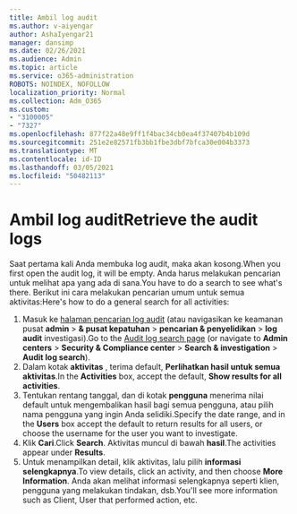 ```yaml
---
title: Ambil log audit
ms.author: v-aiyengar
author: AshaIyengar21
manager: dansimp
ms.date: 02/26/2021
ms.audience: Admin
ms.topic: article
ms.service: o365-administration
ROBOTS: NOINDEX, NOFOLLOW
localization_priority: Normal
ms.collection: Adm_O365
ms.custom:
- "3100005"
- "7327"
ms.openlocfilehash: 877f22a48e9ff1f4bac34cb0ea4f37407b4b109d
ms.sourcegitcommit: 251e2e82571fb3bb1fbe3dbf7bfca30e004b3373
ms.translationtype: MT
ms.contentlocale: id-ID
ms.lasthandoff: 03/05/2021
ms.locfileid: "50482113"
---
```

# <a name="retrieve-the-audit-logs"></a><span data-ttu-id="b7c6a-102">Ambil log audit</span><span class="sxs-lookup"><span data-stu-id="b7c6a-102">Retrieve the audit logs</span></span>

<span data-ttu-id="b7c6a-103">Saat pertama kali Anda membuka log audit, maka akan kosong.</span><span class="sxs-lookup"><span data-stu-id="b7c6a-103">When you first open the audit log, it will be empty.</span></span> <span data-ttu-id="b7c6a-104">Anda harus melakukan pencarian untuk melihat apa yang ada di sana.</span><span class="sxs-lookup"><span data-stu-id="b7c6a-104">You have to do a search to see what's there.</span></span> <span data-ttu-id="b7c6a-105">Berikut ini cara melakukan pencarian umum untuk semua aktivitas:</span><span class="sxs-lookup"><span data-stu-id="b7c6a-105">Here's how to do a general search for all activities:</span></span>

1. <span data-ttu-id="b7c6a-106">Masuk ke [halaman pencarian log audit](https://protection.office.com/#/unifiedauditlog) (atau navigasikan ke keamanan pusat **admin**  >  **& pusat kepatuhan**  >  **pencarian & penyelidikan**  >  **log audit** investigasi).</span><span class="sxs-lookup"><span data-stu-id="b7c6a-106">Go to the [Audit log search page](https://protection.office.com/#/unifiedauditlog) (or navigate to  **Admin centers** > **Security & Compliance center** > **Search & investigation** > **Audit log search**).</span></span>
1. <span data-ttu-id="b7c6a-107">Dalam kotak **aktivitas** , terima default, **Perlihatkan hasil untuk semua aktivitas**.</span><span class="sxs-lookup"><span data-stu-id="b7c6a-107">In the **Activities** box, accept the default, **Show results for all activities**.</span></span>
1. <span data-ttu-id="b7c6a-108">Tentukan rentang tanggal, dan di kotak **pengguna** menerima nilai default untuk mengembalikan hasil bagi semua pengguna, atau pilih nama pengguna yang ingin Anda selidiki.</span><span class="sxs-lookup"><span data-stu-id="b7c6a-108">Specify the date range, and in the **Users** box accept the default to return results for all users, or choose the username for the user you want to investigate.</span></span>
1. <span data-ttu-id="b7c6a-109">Klik **Cari**.</span><span class="sxs-lookup"><span data-stu-id="b7c6a-109">Click **Search**.</span></span> <span data-ttu-id="b7c6a-110">Aktivitas muncul di bawah **hasil**.</span><span class="sxs-lookup"><span data-stu-id="b7c6a-110">The activities appear under **Results**.</span></span>
1. <span data-ttu-id="b7c6a-111">Untuk menampilkan detail, klik aktivitas, lalu pilih **informasi selengkapnya**.</span><span class="sxs-lookup"><span data-stu-id="b7c6a-111">To view details, click an activity, and then choose **More Information**.</span></span> <span data-ttu-id="b7c6a-112">Anda akan melihat informasi selengkapnya seperti klien, pengguna yang melakukan tindakan, dsb.</span><span class="sxs-lookup"><span data-stu-id="b7c6a-112">You'll see more information such as Client, User that performed action, etc.</span></span>
